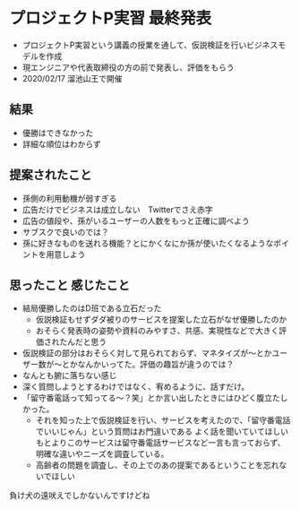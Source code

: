 # プロジェクトP実習 最終発表
- プロジェクトP実習という講義の授業を通して、仮説検証を行いビジネスモデルを作成
- 現エンジニアや代表取締役の方の前で発表し、評価をもらう
- 2020/02/17 溜池山王で開催

## 結果
- 優勝はできなかった
- 詳細な順位はわからず

## 提案されたこと
- 孫側の利用動機が弱すぎる
- 広告だけでビジネスは成立しない　Twitterでさえ赤字
- 広告の値段や、孫がいるユーザーの人数をもっと正確に調べよう
- サブスクで良いのでは？
- 孫に好きなものを送れる機能？とにかくなにか孫が使いたくなるようなポイントを用意しよう

## 思ったこと 感じたこと
- 結局優勝したのはD班である立石だった
	- 仮説検証もせずダダ被りのサービスを提案した立石がなぜ優勝したのか
	- おそらく発表時の姿勢や資料のみやすさ、共感、実現性などで大きく評価されたんだと思う
- 仮説検証の部分はおそらく対して見られておらず、マネタイズが～とかユーザー数が～とかなんかいってた。評価の趣旨が違うのでは？
- なんとも腑に落ちない感じ
- 深く質問しようとするわけではなく、宥めるように、話すだけ。
- 「留守番電話って知ってる～？笑」とか言い出したときにはひどく腹立たしかった。
	- それを知った上で仮説検証を行い、サービスを考えたので、「留守番電話でいいじゃん」という質問はお門違いである よく話を聞いていてほしい もとよりこのサービスは留守番電話サービスなど一言も言っておらず、明確な違いやニーズを調査している。
	- 高齢者の問題を調査し、その上でのあの提案であるということを忘れないでほしい



負け犬の遠吠えでしかないんですけどね

